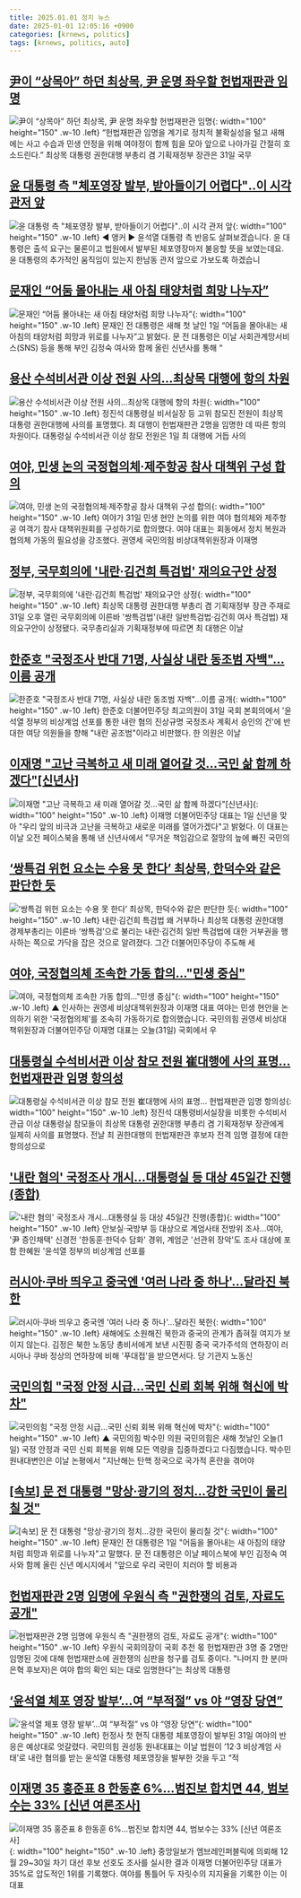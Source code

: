 ```yaml
---
title: 2025.01.01 정치 뉴스
date: 2025-01-01 12:05:16 +0900
categories: [krnews, politics]
tags: [krnews, politics, auto]
---
```

## [尹이 “상목아” 하던 최상목, 尹 운명 좌우할 헌법재판관 임명](https://n.news.naver.com/mnews/article/020/0003607343)

![尹이 “상목아” 하던 최상목, 尹 운명 좌우할 헌법재판관 임명](https://mimgnews.pstatic.net/image/origin/020/2024/12/31/3607343.jpg?type=nf220_150){: width="100" height="150" .w-10 .left}
“헌법재판관 임명을 계기로 정치적 불확실성을 털고 새해에는 사고 수습과 민생 안정을 위해 여야정이 함께 힘을 모아 앞으로 나아가길 간절히 호소드린다.” 최상목 대통령 권한대행 부총리 겸 기획재정부 장관은 31일 국무

## [윤 대통령 측 "체포영장 발부, 받아들이기 어렵다"‥이 시각 관저 앞](https://n.news.naver.com/mnews/article/214/0001397198)

![윤 대통령 측 "체포영장 발부, 받아들이기 어렵다"‥이 시각 관저 앞](https://mimgnews.pstatic.net/image/origin/214/2024/12/31/1397198.jpg?type=nf220_150){: width="100" height="150" .w-10 .left}
◀ 앵커 ▶ 윤석열 대통령 측 반응도 살펴보겠습니다. 윤 대통령은 출석 요구는 물론이고 법원에서 발부된 체포영장마저 불응할 뜻을 보였는데요. 윤 대통령의 추가적인 움직임이 있는지 한남동 관저 앞으로 가보도록 하겠습니

## [문재인 “어둠 몰아내는 새 아침 태양처럼 희망 나누자”](https://n.news.naver.com/mnews/article/011/0004434486)

![문재인 “어둠 몰아내는 새 아침 태양처럼 희망 나누자”](https://mimgnews.pstatic.net/image/origin/011/2025/01/01/4434486.jpg?type=nf220_150){: width="100" height="150" .w-10 .left}
문재인 전 대통령은 새해 첫 날인 1일 “어둠을 몰아내는 새 아침의 태양처럼 희망과 위로를 나누자”고 밝혔다. 문 전 대통령은 이날 사회관계망서비스(SNS) 등을 통해 부인 김정숙 여사와 함께 올린 신년사를 통해 “

## [용산 수석비서관 이상 전원 사의…최상목 대행에 항의 차원](https://n.news.naver.com/mnews/article/025/0003411978)

![용산 수석비서관 이상 전원 사의…최상목 대행에 항의 차원](https://mimgnews.pstatic.net/image/origin/025/2025/01/01/3411978.jpg?type=nf220_150){: width="100" height="150" .w-10 .left}
정진석 대통령실 비서실장 등 고위 참모진 전원이 최상목 대통령 권한대행에 사의를 표명했다. 최 대행이 헌법재판관 2명을 임명한 데 따른 항의 차원이다. 대통령실 수석비서관 이상 참모 전원은 1일 최 대행에 거듭 사의

## [여야, 민생 논의 국정협의체·제주항공 참사 대책위 구성 합의](https://n.news.naver.com/mnews/article/032/0003342733)

![여야, 민생 논의 국정협의체·제주항공 참사 대책위 구성 합의](https://mimgnews.pstatic.net/image/origin/032/2024/12/31/3342733.jpg?type=nf220_150){: width="100" height="150" .w-10 .left}
여야가 31일 민생 현안 논의를 위한 여야 협의체와 제주항공 여객기 참사 대책위원회를 구성하기로 합의했다. 여야 대표는 회동에서 정치 복원과 협의체 가동의 필요성을 강조했다. 권영세 국민의힘 비상대책위원장과 이재명

## [정부, 국무회의에 '내란·김건희 특검법' 재의요구안 상정](https://n.news.naver.com/mnews/article/277/0005526032)

![정부, 국무회의에 '내란·김건희 특검법' 재의요구안 상정](https://mimgnews.pstatic.net/image/origin/277/2024/12/31/5526032.jpg?type=nf220_150){: width="100" height="150" .w-10 .left}
최상목 대통령 권한대행 부총리 겸 기획재정부 장관 주재로 31일 오후 열린 국무회의에 이른바 '쌍특검법'(내란 일반특검법·김건희 여사 특검법) 재의요구안이 상정됐다. 국무총리실과 기획재정부에 따르면 최 대행은 이날

## [한준호 "국정조사 반대 71명, 사실상 내란 동조범 자백"...이름 공개](https://n.news.naver.com/mnews/article/014/0005289653)

![한준호 "국정조사 반대 71명, 사실상 내란 동조범 자백"...이름 공개](https://mimgnews.pstatic.net/image/origin/014/2025/01/01/5289653.jpg?type=nf220_150){: width="100" height="150" .w-10 .left}
한준호 더불어민주당 최고의원이 31일 국회 본회의에서 '윤석열 정부의 비상계엄 선포를 통한 내란 혐의 진상규명 국정조사 계획서 승인의 건'에 반대한 여당 의원들을 향해 "내란 공조범"이라고 비판했다. 한 의원은 이날

## [이재명 "고난 극복하고 새 미래 열어갈 것…국민 삶 함께 하겠다"[신년사]](https://n.news.naver.com/mnews/article/003/0012991718)

![이재명 "고난 극복하고 새 미래 열어갈 것…국민 삶 함께 하겠다"[신년사]](https://mimgnews.pstatic.net/image/origin/003/2025/01/01/12991718.jpg?type=nf220_150){: width="100" height="150" .w-10 .left}
이재명 더불어민주당 대표는 1일 신년을 맞아 "우리 앞의 비극과 고난을 극복하고 새로운 미래를 열어가겠다"고 밝혔다. 이 대표는 이날 오전 페이스북을 통해 낸 신년사에서 "무거운 책임감으로 절망의 늪에 빠진 국민의

## [‘쌍특검 위헌 요소는 수용 못 한다’ 최상목, 한덕수와 같은 판단한 듯](https://n.news.naver.com/mnews/article/023/0003879526)

![‘쌍특검 위헌 요소는 수용 못 한다’ 최상목, 한덕수와 같은 판단한 듯](https://mimgnews.pstatic.net/image/origin/023/2024/12/31/3879526.jpg?type=nf220_150){: width="100" height="150" .w-10 .left}
내란·김건희 특검법 왜 거부하나 최상목 대통령 권한대행 경제부총리는 이른바 ‘쌍특검’으로 불리는 내란·김건희 일반 특검법에 대한 거부권을 행사하는 쪽으로 가닥을 잡은 것으로 알려졌다. 그간 더불어민주당이 주도해 세

## [여야, 국정협의체 조속한 가동 합의…"민생 중심"](https://n.news.naver.com/mnews/article/055/0001219680)

![여야, 국정협의체 조속한 가동 합의…"민생 중심"](https://mimgnews.pstatic.net/image/origin/055/2024/12/31/1219680.jpg?type=nf220_150){: width="100" height="150" .w-10 .left}
▲ 인사하는 권영세 비상대책위원장과 이재명 대표 여야는 민생 현안을 논의하기 위한 '국정협의체'를 조속히 가동하기로 합의했습니다. 국민의힘 권영세 비상대책위원장과 더불어민주당 이재명 대표는 오늘(31일) 국회에서 우

## [대통령실 수석비서관 이상 참모 전원 崔대행에 사의 표명... 헌법재판관 임명 항의성](https://n.news.naver.com/mnews/article/469/0000841711)

![대통령실 수석비서관 이상 참모 전원 崔대행에 사의 표명... 헌법재판관 임명 항의성](https://mimgnews.pstatic.net/image/origin/469/2025/01/01/841711.jpg?type=nf220_150){: width="100" height="150" .w-10 .left}
정진석 대통령비서실장을 비롯한 수석비서관급 이상 대통령실 참모들이 최상목 대통령 권한대행 부총리 겸 기획재정부 장관에게 일제히 사의를 표명했다. 전날 최 권한대행의 헌법재판관 후보자 전격 임명 결정에 대한 항의성으로

## ['내란 혐의' 국정조사 개시…대통령실 등 대상 45일간 진행(종합)](https://n.news.naver.com/mnews/article/001/0015135079)

!['내란 혐의' 국정조사 개시…대통령실 등 대상 45일간 진행(종합)](https://mimgnews.pstatic.net/image/origin/001/2024/12/31/15135079.jpg?type=nf220_150){: width="100" height="150" .w-10 .left}
안보실·국방부 등 대상으로 계엄사태 전방위 조사…여야, '尹 증인채택' 신경전 '한동훈·한덕수 담화' 경위, 계엄군 '선관위 장악'도 조사 대상에 포함 한혜원 '윤석열 정부의 비상계엄 선포를

## [러시아·쿠바 띄우고 중국엔 '여러 나라 중 하나'…달라진 북한](https://n.news.naver.com/mnews/article/421/0007998033)

![러시아·쿠바 띄우고 중국엔 '여러 나라 중 하나'…달라진 북한](https://mimgnews.pstatic.net/image/origin/421/2025/01/01/7998033.jpg?type=nf220_150){: width="100" height="150" .w-10 .left}
새해에도 소원해진 북한과 중국의 관계가 좁혀질 여지가 보이지 않는다. 김정은 북한 노동당 총비서에게 보낸 시진핑 중국 국가주석의 연하장이 러시아나 쿠바 정상의 연하장에 비해 '푸대접'을 받으면서다. 당 기관지 노동신

## [국민의힘 "국정 안정 시급…국민 신뢰 회복 위해 혁신에 박차"](https://n.news.naver.com/mnews/article/055/0001219906)

![국민의힘 "국정 안정 시급…국민 신뢰 회복 위해 혁신에 박차"](https://mimgnews.pstatic.net/image/origin/055/2025/01/01/1219906.jpg?type=nf220_150){: width="100" height="150" .w-10 .left}
▲ 국민의힘 박수민 의원 국민의힘은 새해 첫날인 오늘(1일) 국정 안정과 국민 신뢰 회복을 위해 모든 역량을 집중하겠다고 다짐했습니다. 박수민 원내대변인은 이날 논평에서 "지난해는 탄핵 정국으로 국가적 혼란을 겪어야

## [[속보] 문 전 대통령 "망상·광기의 정치...강한 국민이 물리칠 것"](https://n.news.naver.com/mnews/article/666/0000060956)

![[속보] 문 전 대통령 "망상·광기의 정치...강한 국민이 물리칠 것"](https://mimgnews.pstatic.net/image/origin/666/2025/01/01/60956.jpg?type=nf220_150){: width="100" height="150" .w-10 .left}
문재인 전 대통령은 1일 "어둠을 몰아내는 새 아침의 태양처럼 희망과 위로를 나누자"고 말했다. 문 전 대통령은 이날 페이스북에 부인 김정숙 여사와 함께 올린 신년 메시지에서 "앞으로 우리 국민이 치러야 할 비용과

## [헌법재판관 2명 임명에 우원식 측 "권한쟁의 검토, 자료도 공개"](https://n.news.naver.com/mnews/article/008/0005135515)

![헌법재판관 2명 임명에 우원식 측 "권한쟁의 검토, 자료도 공개"](https://mimgnews.pstatic.net/image/origin/008/2024/12/31/5135515.jpg?type=nf220_150){: width="100" height="150" .w-10 .left}
우원식 국회의장이 국회 추천 몫 헌법재판관 3명 중 2명만 임명된 것에 대해 헌법재판소에 권한쟁의 심판을 청구를 검토 중이다. "나머지 한 분(마은혁 후보자)은 여야 합의 확인 되는 대로 임명한다"는 최상목 대통령

## [‘윤석열 체포 영장 발부’…여 “부적절” vs 야 “영장 당연”](https://n.news.naver.com/mnews/article/666/0000060889)

![‘윤석열 체포 영장 발부’…여 “부적절” vs 야 “영장 당연”](https://mimgnews.pstatic.net/image/origin/666/2024/12/31/60889.jpg?type=nf220_150){: width="100" height="150" .w-10 .left}
헌정사 첫 현직 대통령 체포영장이 발부된 31일 여야의 반응은 예상대로 엇갈렸다. 국민의힘 권성동 원내대표는 이날 법원이 ‘12·3 비상계엄 사태’로 내란 혐의를 받는 윤석열 대통령 체포영장을 발부한 것을 두고 “적

## [이재명 35 홍준표 8 한동훈 6%…범진보 합치면 44, 범보수는 33% [신년 여론조사]](https://n.news.naver.com/mnews/article/025/0003411960)

![이재명 35 홍준표 8 한동훈 6%…범진보 합치면 44, 범보수는 33% [신년 여론조사]](https://mimgnews.pstatic.net/image/origin/025/2025/01/01/3411960.jpg?type=nf220_150){: width="100" height="150" .w-10 .left}
중앙일보가 엠브레인퍼블릭에 의뢰해 12월 29~30일 차기 대선 후보 선호도 조사를 실시한 결과 이재명 더불어민주당 대표가 35%로 압도적인 1위를 기록했다. 여야를 통틀어 두 자릿수의 지지율을 기록한 이는 이 대표

